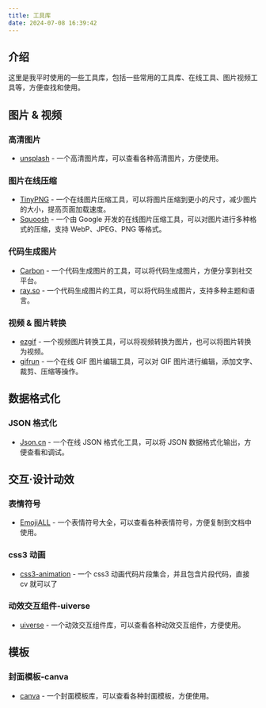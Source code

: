 ```yaml
---
title: 工具库
date: 2024-07-08 16:39:42
---
```


## 介绍

这里是我平时使用的一些工具库，包括一些常用的工具库、在线工具、图片视频工具等，方便查找和使用。

## 图片 & 视频

### 高清图片

- [unsplash](https://unsplash.com/) - 一个高清图片库，可以查看各种高清图片，方便使用。

### 图片在线压缩

- [TinyPNG](https://tinypng.com/) - 一个在线图片压缩工具，可以将图片压缩到更小的尺寸，减少图片的大小，提高页面加载速度。
- [Squoosh](https://squoosh.app/) - 一个由 Google 开发的在线图片压缩工具，可以对图片进行多种格式的压缩，支持 WebP、JPEG、PNG 等格式。

### 代码生成图片

- [Carbon](https://carbon.now.sh/) - 一个代码生成图片的工具，可以将代码生成图片，方便分享到社交平台。
- [ray.so](https://ray.so/) - 一个代码生成图片的工具，可以将代码生成图片，支持多种主题和语言。

### 视频 & 图片转换

- [ezgif](https://ezgif.com/) - 一个视频图片转换工具，可以将视频转换为图片，也可以将图片转换为视频。
- [gifrun](https://gifrun.com/) - 一个在线 GIF 图片编辑工具，可以对 GIF 图片进行编辑，添加文字、裁剪、压缩等操作。

## 数据格式化

### JSON 格式化

- [Json.cn](https://www.json.cn/) - 一个在线 JSON 格式化工具，可以将 JSON 数据格式化输出，方便查看和调试。

## 交互·设计动效

### 表情符号

- [EmojiALL](https://www.emojiall.com/zh-hans/) - 一个表情符号大全，可以查看各种表情符号，方便复制到文档中使用。

### css3 动画

- [css3-animation](https://www.webhek.com/post/css3-animation-sniplet-collection/#/) - 一个 css3 动画代码片段集合，并且包含片段代码，直接 cv 就可以了

### 动效交互组件-uiverse

- [uiverse](https://uiverse.io/) - 一个动效交互组件库，可以查看各种动效交互组件，方便使用。

## 模板

### 封面模板-canva

- [canva](https://www.canva.cn/) - 一个封面模板库，可以查看各种封面模板，方便使用。
